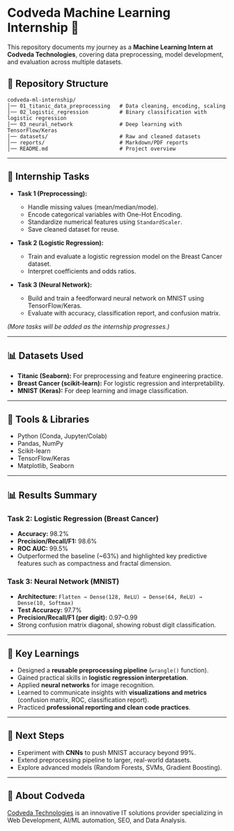 # Codveda Machine Learning Internship 🚀

This repository documents my journey as a **Machine Learning Intern at Codveda Technologies**, covering data preprocessing, model development, and evaluation across multiple datasets.

## 📂 Repository Structure

```
codveda-ml-internship/
│── 01_titanic_data_preprocessing   # Data cleaning, encoding, scaling
│── 02_logistic_regression          # Binary classification with logistic regression
│── 03_neural_network               # Deep learning with TensorFlow/Keras
│── datasets/                       # Raw and cleaned datasets
│── reports/                        # Markdown/PDF reports
│── README.md                       # Project overview
```

---

## 📝 Internship Tasks

* **Task 1 (Preprocessing):**

  * Handle missing values (mean/median/mode).
  * Encode categorical variables with One-Hot Encoding.
  * Standardize numerical features using `StandardScaler`.
  * Save cleaned dataset for reuse.

* **Task 2 (Logistic Regression):**

  * Train and evaluate a logistic regression model on the Breast Cancer dataset.
  * Interpret coefficients and odds ratios.

* **Task 3 (Neural Network):**

  * Build and train a feedforward neural network on MNIST using TensorFlow/Keras.
  * Evaluate with accuracy, classification report, and confusion matrix.

*(More tasks will be added as the internship progresses.)*

---

## 📊 Datasets Used

* **Titanic (Seaborn):** For preprocessing and feature engineering practice.
* **Breast Cancer (scikit-learn):** For logistic regression and interpretability.
* **MNIST (Keras):** For deep learning and image classification.

---

## 🔧 Tools & Libraries

* Python (Conda, Jupyter/Colab)
* Pandas, NumPy
* Scikit-learn
* TensorFlow/Keras
* Matplotlib, Seaborn

---

## 📊 Results Summary

### Task 2: Logistic Regression (Breast Cancer)

* **Accuracy:** 98.2%
* **Precision/Recall/F1:** 98.6%
* **ROC AUC:** 99.5%
* Outperformed the baseline (~63%) and highlighted key predictive features such as compactness and fractal dimension.

### Task 3: Neural Network (MNIST)

* **Architecture:** `Flatten → Dense(128, ReLU) → Dense(64, ReLU) → Dense(10, Softmax)`
* **Test Accuracy:** 97.7%
* **Precision/Recall/F1 (per digit):** 0.97–0.99
* Strong confusion matrix diagonal, showing robust digit classification.

---

## 🌟 Key Learnings

* Designed a **reusable preprocessing pipeline** (`wrangle()` function).
* Gained practical skills in **logistic regression interpretation**.
* Applied **neural networks** for image recognition.
* Learned to communicate insights with **visualizations and metrics** (confusion matrix, ROC, classification report).
* Practiced **professional reporting and clean code practices**.

---

## 📌 Next Steps

* Experiment with **CNNs** to push MNIST accuracy beyond 99%.
* Extend preprocessing pipeline to larger, real-world datasets.
* Explore advanced models (Random Forests, SVMs, Gradient Boosting).

---

## 🌟 About Codveda

[Codveda Technologies](https://www.codveda.com/) is an innovative IT solutions provider specializing in Web Development, AI/ML automation, SEO, and Data Analysis.
